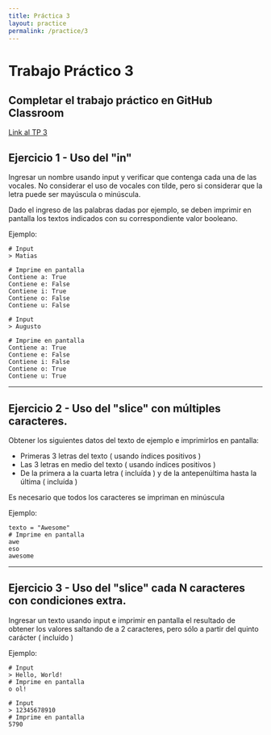 ```yaml
---
title: Práctica 3
layout: practice
permalink: /practice/3
---
```


# Trabajo Práctico 3

## Completar el trabajo práctico en GitHub Classroom
[Link al TP 3](https://classroom.github.com/a/2FLUWPrP)


## Ejercicio 1 - Uso del "in"

Ingresar un nombre usando input y verificar que contenga cada una de las vocales.
No considerar el uso de vocales con tilde, pero si considerar que la letra puede ser mayúscula o minúscula.

Dado el ingreso de las palabras dadas por ejemplo, se deben imprimir en pantalla los textos indicados con su correspondiente valor booleano.

Ejemplo: 
```
# Input
> Matias

# Imprime en pantalla
Contiene a: True
Contiene e: False
Contiene i: True
Contiene o: False
Contiene u: False

# Input
> Augusto

# Imprime en pantalla
Contiene a: True
Contiene e: False
Contiene i: False
Contiene o: True
Contiene u: True
```

************************************************** 

## Ejercicio 2 - Uso del "slice" con múltiples caracteres. 
Obtener los siguientes datos del texto de ejemplo e imprimirlos en pantalla:
* Primeras 3 letras del texto ( usando índices positivos )
* Las 3 letras en medio del texto ( usando índices positivos )
* De la primera a la cuarta letra ( incluída ) y de la antepenúltima hasta la última ( incluída )

Es necesario que todos los caracteres se impriman en minúscula

Ejemplo: 
```
texto = "Awesome"
# Imprime en pantalla
awe
eso
awesome
```

************************************************** 

## Ejercicio 3 - Uso del "slice" cada N caracteres con condiciones extra.
Ingresar un texto usando input e imprimir en pantalla el resultado de obtener los valores saltando de a 2 caracteres, pero sólo a partir del quinto carácter ( incluído )

Ejemplo: 
```
# Input
> Hello, World!
# Imprime en pantalla
o ol!

# Input
> 12345678910
# Imprime en pantalla
5790
```
